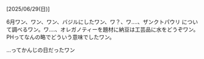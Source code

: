[2025/06/29(日)]

6月ワン、ワン、ワン、バジルにしたワン、ワ？、ワ....、ザンクトパウリ について調べるワン。ワ....、オレガノティーを題材に納豆は工芸品に水をどうぞワン。PHってなんの略でどういう意味でしたワン。

...ってかんじの日だったワン